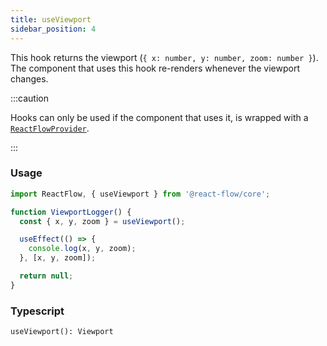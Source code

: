 ```yaml
---
title: useViewport
sidebar_position: 4
---
```


This hook returns the viewport (`{ x: number, y: number, zoom: number }`). The component that uses this hook re-renders whenever the viewport changes.

:::caution

Hooks can only be used if the component that uses it, is wrapped with a [`ReactFlowProvider`](/docs/api/react-flow-provider/).

:::

### Usage

```javascript
import ReactFlow, { useViewport } from '@react-flow/core';

function ViewportLogger() {
  const { x, y, zoom } = useViewport();

  useEffect(() => {
    console.log(x, y, zoom);
  }, [x, y, zoom]);

  return null;
}
```

### Typescript

`useViewport(): Viewport`
